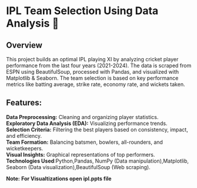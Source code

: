 # IPL Team Selection Using Data Analysis 🏏
## Overview
This project builds an optimal IPL playing XI by analyzing cricket player performance from the last four years (2021-2024). The data is scraped from ESPN using BeautifulSoup, processed with Pandas, and visualized with Matplotlib & Seaborn. The team selection is based on key performance metrics like batting average, strike rate, economy rate, and wickets taken.
## Features: 
**Data Preprocessing:** Cleaning and organizing player statistics.<br>
**Exploratory Data Analysis (EDA):** Visualizing performance trends.<br>
**Selection Criteria:** Filtering the best players based on consistency, impact, and efficiency.<br>
**Team Formation:** Balancing batsmen, bowlers, all-rounders, and wicketkeepers.<br>
**Visual Insights:** Graphical representations of top performers.<br>
**Technologies Used**:Python,Pandas, NumPy (Data manipulation),Matplotlib, Seaborn (Data visualization),BeautifulSoup (Web scraping).<br>

**Note:**
**For Visualtizations open ipl.ppts file**
